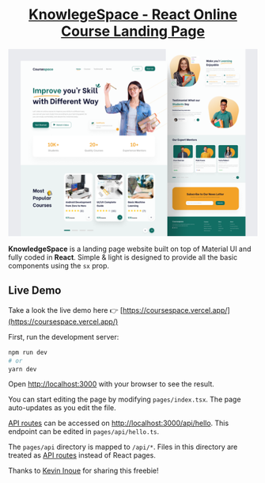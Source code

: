 <h1 align="center">
  <a href="https://github.com/smartCoDev0629/coursespace-landing-page-react">
  KnowlegeSpace - React Online Course Landing Page
  </a>
  <br />
</h1>

![screenshot](public/images/image_processing20220419-31825-1yzr3x9.png)

**KnowledgeSpace** is a landing page website built on top of Material UI and fully coded in **React**.
Simple & light is designed to provide all the basic components using the `sx` prop.

## Live Demo

Take a look the live demo here 👉 [https://coursespace.vercel.app/](https://coursespace.vercel.app/)

First, run the development server:

```bash
npm run dev
# or
yarn dev
```

Open [http://localhost:3000](http://localhost:3000) with your browser to see the result.

You can start editing the page by modifying `pages/index.tsx`. The page auto-updates as you edit the file.

[API routes](https://nextjs.org/docs/api-routes/introduction) can be accessed on [http://localhost:3000/api/hello](http://localhost:3000/api/hello). This endpoint can be edited in `pages/api/hello.ts`.

The `pages/api` directory is mapped to `/api/*`. Files in this directory are treated as [API routes](https://nextjs.org/docs/api-routes/introduction) instead of React pages.

Thanks to <a href="https://github.com/smartCoDev0629">Kevin Inoue</a> for sharing this freebie!
